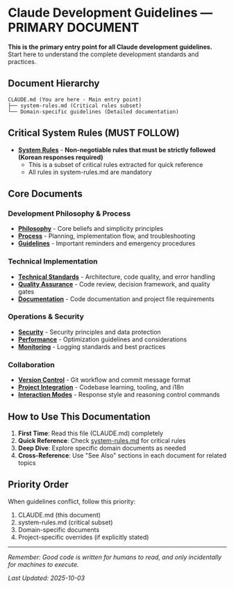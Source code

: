 # Claude Development Guidelines — PRIMARY DOCUMENT

**This is the primary entry point for all Claude development guidelines.**  
Start here to understand the complete development standards and practices.

## Document Hierarchy

```
CLAUDE.md (You are here - Main entry point)
├── system-rules.md (Critical rules subset)
└── Domain-specific guidelines (Detailed documentation)
```

## Critical System Rules (MUST FOLLOW)

- [**System Rules**](./system-rules.md) - **Non-negotiable rules that must be strictly followed (Korean responses required)**
  - This is a subset of critical rules extracted for quick reference
  - All rules in system-rules.md are mandatory

## Core Documents

### Development Philosophy & Process
- [**Philosophy**](./guides/philosophy.md) - Core beliefs and simplicity principles
- [**Process**](./guides/process.md) - Planning, implementation flow, and troubleshooting
- [**Guidelines**](./guides/guidelines.md) - Important reminders and emergency procedures

### Technical Implementation
- [**Technical Standards**](./guides/technical-standards.md) - Architecture, code quality, and error handling
- [**Quality Assurance**](./guides/quality-assurance.md) - Code review, decision framework, and quality gates
- [**Documentation**](./guides/documentation.md) - Code documentation and project file requirements

### Operations & Security
- [**Security**](./guides/security.md) - Security principles and data protection
- [**Performance**](./guides/performance.md) - Optimization guidelines and considerations
- [**Monitoring**](./guides/monitoring.md) - Logging standards and best practices

### Collaboration
- [**Version Control**](./guides/version-control.md) - Git workflow and commit message format
- [**Project Integration**](./guides/project-integration.md) - Codebase learning, tooling, and i18n
- [**Interaction Modes**](./guides/interaction-modes.md) - Response style and reasoning control commands

## How to Use This Documentation

1. **First Time**: Read this file (CLAUDE.md) completely
2. **Quick Reference**: Check [system-rules.md](./system-rules.md) for critical rules
3. **Deep Dive**: Explore specific domain documents as needed
4. **Cross-Reference**: Use "See Also" sections in each document for related topics

## Priority Order

When guidelines conflict, follow this priority:
1. CLAUDE.md (this document)
2. system-rules.md (critical subset)
3. Domain-specific documents
4. Project-specific overrides (if explicitly stated)

---

_Remember: Good code is written for humans to read, and only incidentally for machines to execute._

_Last Updated: 2025-10-03_